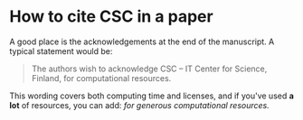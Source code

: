 # How to cite CSC in a paper

A good place is the acknowledgements at the end of the manuscript. A typical 
statement would be:

> The authors wish to acknowledge CSC – IT Center for Science, Finland, for
> computational resources.

This wording covers both computing time and licenses, and if you've used
**a lot** of resources, you can add: *for generous computational resources.*
